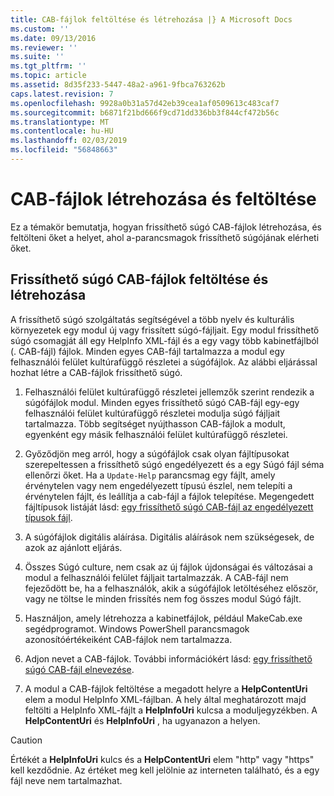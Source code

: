 ```yaml
---
title: CAB-fájlok feltöltése és létrehozása |} A Microsoft Docs
ms.custom: ''
ms.date: 09/13/2016
ms.reviewer: ''
ms.suite: ''
ms.tgt_pltfrm: ''
ms.topic: article
ms.assetid: 8d35f233-5447-48a2-a961-9fbca763262b
caps.latest.revision: 7
ms.openlocfilehash: 9928a0b31a57d42eb39cea1af0509613c483caf7
ms.sourcegitcommit: b6871f21bd666f9cd71dd336bb3f844cf472b56c
ms.translationtype: MT
ms.contentlocale: hu-HU
ms.lasthandoff: 02/03/2019
ms.locfileid: "56848663"
---
```

# <a name="how-to-create-and-upload-cab-files"></a>CAB-fájlok létrehozása és feltöltése

Ez a témakör bemutatja, hogyan frissíthető súgó CAB-fájlok létrehozása, és feltölteni őket a helyet, ahol a-parancsmagok frissíthető súgójának elérheti őket.

## <a name="how-to-create-and-upload-updatable-help-cab-files"></a>Frissíthető súgó CAB-fájlok feltöltése és létrehozása

A frissíthető súgó szolgáltatás segítségével a több nyelv és kulturális környezetek egy modul új vagy frissített súgó-fájljait. Egy modul frissíthető súgó csomagját áll egy HelpInfo XML-fájl és a egy vagy több kabinetfájlból (. CAB-fájl) fájlok. Minden egyes CAB-fájl tartalmazza a modul egy felhasználói felület kultúrafüggő részletei a súgófájlok. Az alábbi eljárással hozhat létre a CAB-fájlok frissíthető súgó.

1. Felhasználói felület kultúrafüggő részletei jellemzők szerint rendezik a súgófájlok modul. Minden egyes frissíthető súgó CAB-fájl egy-egy felhasználói felület kultúrafüggő részletei modulja súgó fájljait tartalmazza. Több segítséget nyújthasson CAB-fájlok a modult, egyenként egy másik felhasználói felület kultúrafüggő részletei.

2. Győződjön meg arról, hogy a súgófájlok csak olyan fájltípusokat szerepeltessen a frissíthető súgó engedélyezett és a egy Súgó fájl séma ellenőrzi őket. Ha a `Update-Help` parancsmag egy fájlt, amely érvénytelen vagy nem engedélyezett típusú észlel, nem telepíti a érvénytelen fájlt, és leállítja a cab-fájl a fájlok telepítése. Megengedett fájltípusok listáját lásd: [egy frissíthető súgó CAB-fájl az engedélyezett típusok fájl](./file-types-permitted-in-an-updatable-help-cab-file.md).

3. A súgófájlok digitális aláírása. Digitális aláírások nem szükségesek, de azok az ajánlott eljárás.

4. Összes Súgó culture, nem csak az új fájlok újdonságai és változásai a modul a felhasználói felület fájljait tartalmazzák. A CAB-fájl nem fejeződött be, ha a felhasználók, akik a súgófájlok letöltéséhez először, vagy ne töltse le minden frissítés nem fog összes modul Súgó fájlt.

5. Használjon, amely létrehozza a kabinetfájlok, például MakeCab.exe segédprogramot. Windows PowerShell parancsmagok azonosítóértékeiként CAB-fájlok nem tartalmazza.

6. Adjon nevet a CAB-fájlok. További információkért lásd: [egy frissíthető súgó CAB-fájl elnevezése](./how-to-name-an-updatable-help-cab-file.md).

7. A modul a CAB-fájlok feltöltése a megadott helyre a **HelpContentUri** elem a modul HelpInfo XML-fájlban. A hely által meghatározott majd feltölti a HelpInfo XML-fájlt a **HelpInfoUri** kulcsa a moduljegyzékben. A **HelpContentUri** és **HelpInfoUri** , ha ugyanazon a helyen.

> [!CAUTION]
> Értékét a **HelpInfoUri** kulcs és a **HelpContentUri** elem "http" vagy "https" kell kezdődnie. Az értéket meg kell jelölnie az interneten található, és a egy fájl neve nem tartalmazhat.